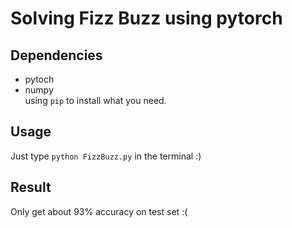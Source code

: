 # Solving Fizz Buzz using pytorch

## Dependencies
- pytoch  
- numpy  
using `pip` to install what you need.

## Usage
Just type `python FizzBuzz.py` in the terminal :)

## Result
Only get about 93% accuracy on test set :(
